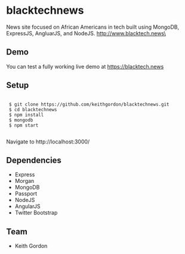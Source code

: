 # blacktechnews
News site focused on African Americans in tech built using MongoDB, ExpressJS, AngluarJS, and NodeJS. http://www.blacktech.news\

## Demo
You can test a fully working live demo at https://blacktech.news

## Setup

 <pre><code>
 $ git clone https://github.com/keithgordon/blacktechnews.git
 $ cd blacktechnews
 $ npm install
 $ mongodb
 $ npm start
 </code></pre>

<p>Navigate to http://localhost:3000/</p>

## Dependencies
  
 * Express 
 * Morgan
 * MongoDB
 * Passport
 * NodeJS
 * AngularJS
 * Twitter Bootstrap

## Team

* <p>Keith Gordon<a href="mailto:keith@keiththecomputerguy.com"></a></p>
